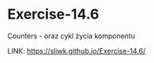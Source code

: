 # Exercise-14.6
Counters - oraz cykl życia komponentu

LINK:  https://sliwk.github.io/Exercise-14.6/
